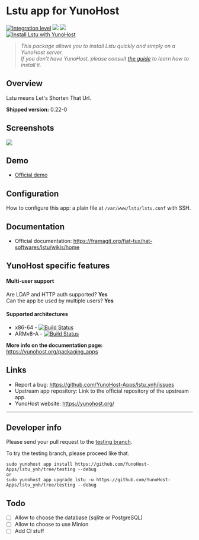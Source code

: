 # Lstu app for YunoHost

[![Integration level](https://dash.yunohost.org/integration/lstu.svg)](https://dash.yunohost.org/appci/app/lstu) ![](https://ci-apps.yunohost.org/ci/badges/lstu.status.svg) ![](https://ci-apps.yunohost.org/ci/badges/lstu.maintain.svg)  
[![Install Lstu with YunoHost](https://install-app.yunohost.org/install-with-yunohost.png)](https://install-app.yunohost.org/?app=lstu)

> *This package allows you to install Lstu quickly and simply on a YunoHost server.  
If you don't have YunoHost, please consult [the guide](https://yunohost.org/#/install) to learn how to install it.*

## Overview
Lstu means Let's Shorten That Url.

**Shipped version:** 0.22-0

## Screenshots

![](https://framalibre.org/sites/default/files/Screenshot_20161213_120016_1.png)

## Demo

* [Official demo](https://lstu.fr)

## Configuration

How to configure this app: a plain file at `/var/www/lstu/lstu.conf` with SSH.

## Documentation

 * Official documentation: https://framagit.org/fiat-tux/hat-softwares/lstu/wikis/home

## YunoHost specific features

#### Multi-user support

Are LDAP and HTTP auth supported? **Yes**  
Can the app be used by multiple users? **Yes**

#### Supported architectures

* x86-64 - [![Build Status](https://ci-apps.yunohost.org/ci/logs/lstu%20%28Apps%29.svg)](https://ci-apps.yunohost.org/ci/apps/lstu/)
* ARMv8-A - [![Build Status](https://ci-apps-arm.yunohost.org/ci/logs/lstu%20%28Apps%29.svg)](https://ci-apps-arm.yunohost.org/ci/apps/lstu/)


**More info on the documentation page:**  
https://yunohost.org/packaging_apps

## Links

 * Report a bug: https://github.com/YunoHost-Apps/lstu_ynh/issues
 * Upstream app repository: Link to the official repository of the upstream app.
 * YunoHost website: https://yunohost.org/

---

Developer info
----------------

Please send your pull request to the [testing branch](https://github.com/YunoHost-Apps/lstu_ynh/tree/testing).

To try the testing branch, please proceed like that.
```
sudo yunohost app install https://github.com/YunoHost-Apps/lstu_ynh/tree/testing --debug
or
sudo yunohost app upgrade lstu -u https://github.com/YunoHost-Apps/lstu_ynh/tree/testing --debug
```

## Todo

- [ ] Allow to choose the database (sqlite or PostgreSQL)
- [ ] Allow to choose to use Minion
- [ ] Add CI stuff
